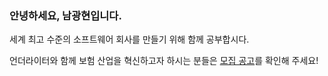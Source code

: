 ### 안녕하세요, 남광현입니다.

세계 최고 수준의 소프트웨어 회사를 만들기 위해 함께 공부합시다.

언더라이터와 함께 보험 산업을 혁신하고자 하시는 분들은 [모집 공고](https://underwriter.dooray.com/share/pages/jCgNx8ZvRF-T1tFsUbwTzg/3371314021556612474)를 확인해 주세요!

<!--
**KwangHyunNam/KwangHyunNam** is a ✨ _special_ ✨ repository because its `README.md` (this file) appears on your GitHub profile.

Here are some ideas to get you started:

- 🔭 I’m currently working on ...
- 🌱 I’m currently learning ...
- 👯 I’m looking to collaborate on ...
- 🤔 I’m looking for help with ...
- 💬 Ask me about ...
- 📫 How to reach me: ...
- 😄 Pronouns: ...
- ⚡ Fun fact: ...
-->
